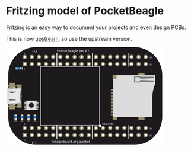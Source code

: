 # Fritzing model of PocketBeagle

[Fritzing](http://fritzing.org/) is an easy way to document your projects and even design PCBs.

This is now [upstream](https://github.com/fritzing/fritzing-parts/blob/master/core/PocketBeagle.fzp), so use the upstream version.

![PocketBeagle breadboard view](breadboard/PocketBeagle_breadboard.svg "Breadboard style view in Fritzing")
